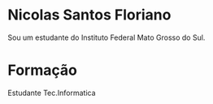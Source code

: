 # Nicolas Santos Floriano

Sou um estudante do Instituto Federal Mato Grosso do Sul.

# Formação

Estudante Tec.Informatica
